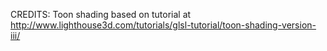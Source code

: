 CREDITS: Toon shading based on tutorial at http://www.lighthouse3d.com/tutorials/glsl-tutorial/toon-shading-version-iii/
